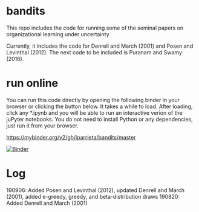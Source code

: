 # bandits
This repo includes the code for running some of the seminal papers on organizational learning under uncertainty

Currently, it includes the code for Denrell and March (2001) and Posen and Levinthal (2012). The next code to be included is Puranam and Swamy (2016).

# run online
You can run this code directly by opening the following binder in your browser or clicking the button below.
It takes a while to load. After loading, click any \*.ipynb  and you will be able to run an interactive verion of the juPyter notebooks. You do not need to install Python or any dependencies, just run it from your browser.

https://mybinder.org/v2/gh/jparrieta/bandits/master

[![Binder](https://mybinder.org/badge_logo.svg)](https://mybinder.org/v2/gh/jparrieta/bandits/master)

# Log
190906: Added Posen and Levinthal (2012), updated Denrell and March (2001), added e-greedy, greedy, and beta-distribution draws
190820: Added Denrell and March (2001)
